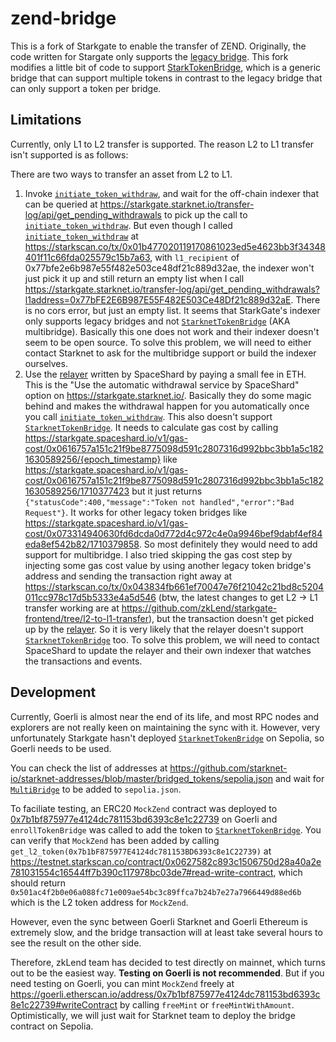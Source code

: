 # zend-bridge

This is a fork of Starkgate to enable the transfer of ZEND. Originally, the code written for Stargate only supports the [legacy bridge](https://github.com/starknet-io/starkgate-contracts/blob/v2.0/src/solidity/LegacyBridge.sol). This fork modifies a little bit of code to support [StarkTokenBridge](https://github.com/starknet-io/starkgate-contracts/blob/v2.0/src/solidity/StarknetTokenBridge.sol), which is a generic bridge that can support multiple tokens in contrast to the legacy bridge that can only support a token per bridge.

## Limitations

Currently, only L1 to L2 transfer is supported. The reason L2 to L1 transfer isn't supported is as follows:

There are two ways to transfer an asset from L2 to L1.

1. Invoke [`initiate_token_withdraw`](https://github.com/starknet-io/starkgate-contracts/blob/d62a255307d2f3de65665f18316766a2c69ead78/src/cairo/token_bridge.cairo#L494), and wait for the off-chain indexer that can be queried at https://starkgate.starknet.io/transfer-log/api/get_pending_withdrawals to pick up the call to [`initiate_token_withdraw`](https://github.com/starknet-io/starkgate-contracts/blob/d62a255307d2f3de65665f18316766a2c69ead78/src/cairo/token_bridge.cairo#L494). But even though I called [`initiate_token_withdraw`](https://github.com/starknet-io/starkgate-contracts/blob/d62a255307d2f3de65665f18316766a2c69ead78/src/cairo/token_bridge.cairo#L494) at https://starkscan.co/tx/0x01b477020119170861023ed5e4623bb3f34348401f11c66fda025579c15b7a63, with `l1_recipient` of 0x77bfe2e6b987e55f482e503ce48df21c889d32ae, the indexer won't just pick it up and still return an empty list when I call https://starkgate.starknet.io/transfer-log/api/get_pending_withdrawals?l1address=0x77bFE2E6B987E55F482E503Ce48Df21c889d32aE. There is no cors error, but just an empty list. It seems that StarkGate's indexer only supports legacy bridges and not [`StarknetTokenBridge`](https://github.com/starknet-io/starkgate-contracts/blob/v2.0/src/solidity/StarknetTokenBridge.sol) (AKA multibridge). Basically this one does not work and their indexer doesn't seem to be open source. To solve this problem, we will need to either contact Starknet to ask for the multibridge support or build the indexer ourselves.
2. Use the [relayer](https://starkscan.co/contract/0x06e02b62e101b44382d030d7aee5528bf65eed13d3b2d5da3dfa883a2e1ce5f7) written by SpaceShard by paying a small fee in ETH. This is the "Use the automatic withdrawal service by SpaceShard" option on https://starkgate.starknet.io/. Basically they do some magic behind and makes the withdrawal happen for you automatically once you call [`initiate_token_withdraw`](https://github.com/starknet-io/starkgate-contracts/blob/d62a255307d2f3de65665f18316766a2c69ead78/src/cairo/token_bridge.cairo#L494). This also doesn't support [`StarknetTokenBridge`](https://github.com/starknet-io/starkgate-contracts/blob/v2.0/src/solidity/StarknetTokenBridge.sol). It needs to calculate gas cost by calling https://starkgate.spaceshard.io/v1/gas-cost/0x0616757a151c21f9be8775098d591c2807316d992bbc3bb1a5c1821630589256/{epoch_timestamp} like https://starkgate.spaceshard.io/v1/gas-cost/0x0616757a151c21f9be8775098d591c2807316d992bbc3bb1a5c1821630589256/1710377423 but it just returns `{"statusCode":400,"message":"Token not handled","error":"Bad Request"}`. It works for other legacy token bridges like
   https://starkgate.spaceshard.io/v1/gas-cost/0x073314940630fd6dcda0d772d4c972c4e0a9946bef9dabf4ef84eda8ef542b82/1710379858. So most definitely they would need to add support for multibridge. I also tried skipping the gas cost step by injecting some gas cost value by using another legacy token bridge's address and sending the transaction right away at https://starkscan.co/tx/0x043834fb661ef70047e76f21042c21bd8c5204011cc978c17d5b5333e4a5d546 (btw, the latest changes to get L2 -> L1 transfer working are at https://github.com/zkLend/starkgate-frontend/tree/l2-to-l1-transfer), but the transaction doesn't get picked up by the [relayer](https://starkscan.co/contract/0x06e02b62e101b44382d030d7aee5528bf65eed13d3b2d5da3dfa883a2e1ce5f7). So it is very likely that the relayer doesn't support [`StarknetTokenBridge`](https://github.com/starknet-io/starkgate-contracts/blob/v2.0/src/solidity/StarknetTokenBridge.sol) too. To solve this problem, we will need to contact SpaceShard to update the relayer and their own indexer that watches the transactions and events.

## Development

Currently, Goerli is almost near the end of its life, and most RPC nodes and explorers are not really keen on maintaining the sync with it. However, very unfortunately Starkgate hasn't deployed [`StarknetTokenBridge`](https://github.com/starknet-io/starkgate-contracts/blob/v2.0/src/solidity/StarknetTokenBridge.sol) on Sepolia, so Goerli needs to be used.

You can check the list of addresses at https://github.com/starknet-io/starknet-addresses/blob/master/bridged_tokens/sepolia.json and wait for [`MultiBridge`](https://github.com/starknet-io/starknet-addresses/blob/1f3988f76dae9196e33d8a7d0b2623b783bf8ecc/bridged_tokens/goerli.json#L119) to be added to `sepolia.json`.

To faciliate testing, an ERC20 `MockZend` contract was deployed to [0x7b1bf875977e4124dc781153bd6393c8e1c22739](https://goerli.etherscan.io/address/0x7b1bf875977e4124dc781153bd6393c8e1c22739#code) on Goerli and `enrollTokenBridge` was called to add the token to [`StarknetTokenBridge`](https://github.com/starknet-io/starkgate-contracts/blob/v2.0/src/solidity/StarknetTokenBridge.sol). You can verify that `MockZend` has been added by calling `get_l2_token(0x7b1bF875977E4124dc781153BD6393c8e1C22739)` at https://testnet.starkscan.co/contract/0x0627582c893c1506750d28a40a2e781031554c16544ff7b390c117978bc03de7#read-write-contract, which should return `0x501ac4f2b0e06a088fc71e009ae54bc3c89ffca7b24b7e27a7966449d88ed6b` which is the L2 token address for `MockZend`.

However, even the sync between Goerli Starknet and Goerli Ethereum is extremely slow, and the bridge transaction will at least take several hours to see the result on the other side.

Therefore, zkLend team has decided to test directly on mainnet, which turns out to be the easiest way. **Testing on Goerli is not recommended**. But if you need testing on Goerli, you can mint `MockZend` freely at https://goerli.etherscan.io/address/0x7b1bf875977e4124dc781153bd6393c8e1c22739#writeContract by calling `freeMint` or `freeMintWithAmount`. Optimistically, we will just wait for Starknet team to deploy the bridge contract on Sepolia.
